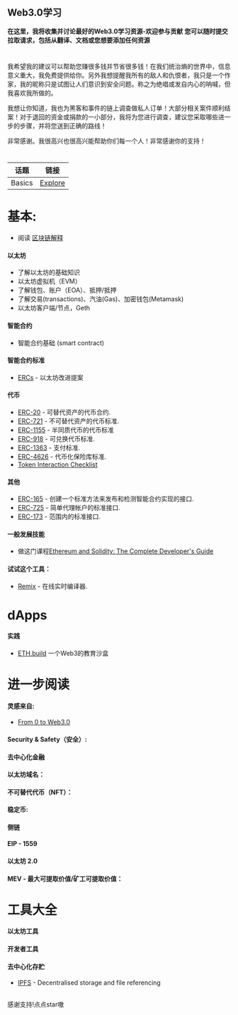 
## Web3.0学习

**在这里，我将收集并讨论最好的Web3.0学习资源-欢迎参与贡献**
**您可以随时提交拉取请求，包括从翻译、文档或您想要添加任何资源**

#
我希望我的建议可以帮助您赚很多钱并节省很多钱！在我们统治熵的世界中，信息意义重大，我免费提供给你。另外我想提醒我所有的敌人和仇恨者，我只是一个作家，我的昵称只是试图让人们意识到安全问题。称之为绝唱或发自内心的呐喊，但我喜欢我所做的。

我想让你知道，我也为黑客和事件的链上调查做私人订单！大部分相关案件顺利结案！对于退回的资金或捐款的一小部分，我将为您进行调查，建议您采取哪些进一步的步骤，并将您送到正确的路线！

非常感谢。我很高兴也很高兴能帮助你们每一个人！非常感谢你的支持！


#


</details>

|      话题       | 链接                                                                                                           |
| :--------------: | ------------------------------------------------------------------------------------------------------------------------- |
|      Basics      | [Explore](https://github.com/jameslee-7/Web3.0-club#basics)                                                   |


#


# 基本:
- 阅读 [区块链解释](https://www.investopedia.com/terms/b/blockchain.asp)


#### 以太坊
- 了解以太坊的基础知识
- 以太坊虚拟机（EVM）
- 了解钱包、账户（EOA）、抵押/抵押
- 了解交易(transactions)、汽油(Gas)、加密钱包(Metamask)
- 以太坊客户端/节点，Geth

#### 智能合约

- 智能合约基础 (smart contract)


#### 智能合约标准

- [ERCs](https://eips.ethereum.org/erc) - 以太坊改进提案

#### 代币

- [ERC-20](https://eips.ethereum.org/EIPS/eip-20) - 可替代资产的代币合约.
- [ERC-721](https://github.com/ethereum/eips/issues/721) - 不可替代资产的代币标准.
- [ERC-1155](https://eips.ethereum.org/EIPS/eip-1155) - 半同质代币的代币标准
- [ERC-918](https://eips.ethereum.org/EIPS/eip-918) - 可兑换代币标准.
- [ERC-1363](https://eips.ethereum.org/EIPS/eip-1363) - 支付标准.
- [ERC-4626](https://eips.ethereum.org/EIPS/eip-4626) - 代币化保险库标准.
- [Token Interaction Checklist](https://consensys.net/diligence/blog/2020/11/token-interaction-checklist/)

#### 其他

- [ERC-165](https://eips.ethereum.org/EIPS/eip-165) - 创建一个标准方法来发布和检测智能合约实现的接口.
- [ERC-725](https://eips.ethereum.org/EIPS/eip-725) - 简单代理帐户的标准接口.
- [ERC-173](https://eips.ethereum.org/EIPS/eip-173) - 范围内的标准接口.

#### 一般发展技能

- 做这门课程[Ethereum and Solidity: The Complete Developer's Guide](https://www.udemy.com/ethereum-and-solidity-the-complete-developers-guide/)


#### 试试这个工具：


- [Remix](https://remix.ethereum.org/) - 在线实时编译器.


# dApps




#### 实践

- [ETH.build](https://eth.build/) 一个Web3的教育沙盒



# 进一步阅读

#### 灵感来自:

- [From 0 to Web3.0](https://github.com/kay-is/web3-from-zero)


#### Security & Safety（安全）:



#### 去中心化金融



#### 以太坊域名：


#### 不可替代代币（NFT）：



#### 稳定币:


#### 侧链



#### EIP - 1559


#### 以太坊 2.0



#### MEV - 最大可提取价值/矿工可提取价值：




# 工具大全

#### 以太坊工具


#### 开发者工具



#### 去中心化存贮

- [IPFS](https://ipfs.io/) - Decentralised storage and file referencing



##
感谢支持!点点star嗷 
